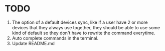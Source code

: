 # TODO

1. The option of a default devices sync, like if a user have 2 or more devices that they always use together, they should be able to use some kind of default so they don't have to rewrite the command everytime.
2. Auto complete commands in the terminal.
3. Update README.md

